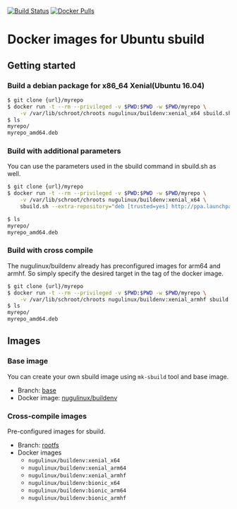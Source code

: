 [![Build Status](https://travis-ci.org/nugulinux/docker-buildenv.svg?branch=master)](https://travis-ci.org/nugulinux/docker-buildenv) [![Docker Pulls](https://img.shields.io/docker/pulls/nugulinux/buildenv.svg)](https://hub.docker.com/r/nugulinux/buildenv/)

# Docker images for Ubuntu sbuild

## Getting started

### Build a debian package for x86_64 Xenial(Ubuntu 16.04)

```sh
$ git clone {url}/myrepo
$ docker run -t --rm --privileged -v $PWD:$PWD -w $PWD/myrepo \
    -v /var/lib/schroot/chroots nugulinux/buildenv:xenial_x64 sbuild.sh
$ ls
myrepo/
myrepo_amd64.deb
```

### Build with additional parameters

You can use the parameters used in the sbuild command in sbuild.sh as well.

```sh
$ git clone {url}/myrepo
$ docker run -t --rm --privileged -v $PWD:$PWD -w $PWD/myrepo \
    -v /var/lib/schroot/chroots nugulinux/buildenv:xenial_x64 \
    sbuild.sh --extra-repository="deb [trusted=yes] http://ppa.launchpad.net/webispy/grpc/ubuntu xenial main"

$ ls
myrepo/
myrepo_amd64.deb
```

### Build with cross compile

The nugulinux/buildenv already has preconfigured images for arm64 and armhf. So simply specify the desired target in the tag of the docker image.

```sh
$ git clone {url}/myrepo
$ docker run -t --rm --privileged -v $PWD:$PWD -w $PWD/myrepo \
    -v /var/lib/schroot/chroots nugulinux/buildenv:xenial_armhf sbuild.sh
$ ls
myrepo/
myrepo_amd64.deb
```

## Images

### Base image

You can create your own sbuild image using `mk-sbuild` tool and base image.

- Branch: [base](https://github.com/nugulinux/docker-buildenv/tree/base)
- Docker image: [nugulinux/buildenv]()

### Cross-compile images

Pre-configured images for sbuild.

- Branch: [rootfs](https://github.com/nugulinux/docker-buildenv/tree/rootfs)
- Docker images
  - `nugulinux/buildenv:xenial_x64`
  - `nugulinux/buildenv:xenial_arm64`
  - `nugulinux/buildenv:xenial_armhf`
  - `nugulinux/buildenv:bionic_x64`
  - `nugulinux/buildenv:bionic_arm64`
  - `nugulinux/buildenv:bionic_armhf`
